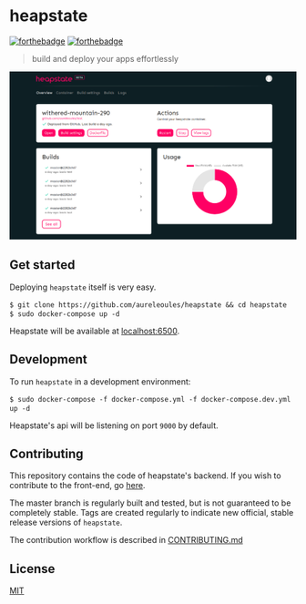 # heapstate
[![forthebadge](https://forthebadge.com/images/badges/made-with-go.svg)](https://forthebadge.com) [![forthebadge](https://forthebadge.com/images/badges/powered-by-electricity.svg)](https://forthebadge.com)

> build and deploy your apps effortlessly

<center><img src="examples/dashboard.png" width="600px"/></center>

## Get started

Deploying `heapstate` itself is very easy.

```
$ git clone https://github.com/aureleoules/heapstate && cd heapstate
$ sudo docker-compose up -d
```

Heapstate will be available at [localhost:6500](http://localhost:6500).
## Development

To run `heapstate` in a development environment:
```
$ sudo docker-compose -f docker-compose.yml -f docker-compose.dev.yml up -d
```

Heapstate's api will be listening on port `9000` by default.

## Contributing

This repository contains the code of heapstate's backend. If you wish to contribute to the front-end, go [here](https://github.com/aureleoules/heapstateapp).  

The master branch is regularly built and tested, but is not guaranteed to be completely stable. Tags are created regularly to indicate new official, stable release versions of `heapstate`.

The contribution workflow is described in [CONTRIBUTING.md](CONTRIBUTING.md)

## License

[MIT](LICENSE.md)

